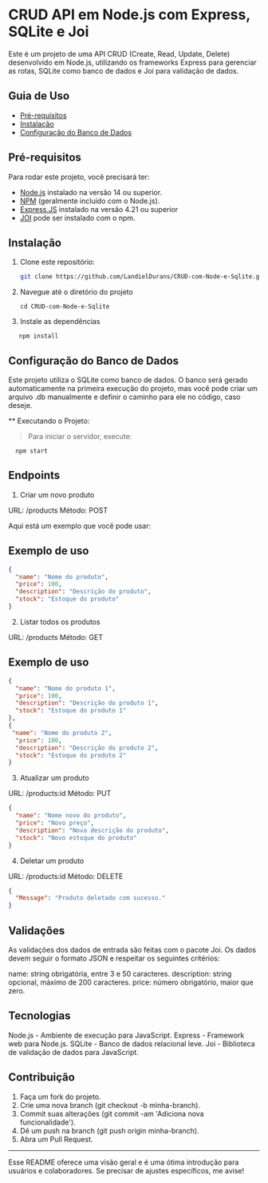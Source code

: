 # CRUD API em Node.js com Express, SQLite e Joi

Este é um projeto de uma API CRUD (Create, Read, Update, Delete) desenvolvido em Node.js, utilizando os frameworks Express para gerenciar as rotas, SQLite como banco de dados e Joi para validação de dados.

## Guia de Uso

- [Pré-requisitos](#pré-requisitos)
- [Instalação](#instalação)
- [Configuração do Banco de Dados](#configuração-do-banco-de-dados)

## Pré-requisitos

Para rodar este projeto, você precisará ter:

- [Node.js](https://nodejs.org/) instalado na versão 14 ou superior.
- [NPM](https://www.npmjs.com/) (geralmente incluído com o Node.js).
- [Express.JS](https://expressjs.com/pt-br/) instalado na versão 4.21 ou superior
- [JOI](https://www.npmjs.com/package/joi) pode ser instalado com o npm.

## Instalação

1. Clone este repositório:

   ```bash
   git clone https://github.com/LandielDurans/CRUD-com-Node-e-Sqlite.git

2. Navegue até o diretório do projeto
   ```
   cd CRUD-com-Node-e-Sqlite

4. Instale as dependências
```
   npm install
```
## Configuração do Banco de Dados

Este projeto utiliza o SQLite como banco de dados. O banco será gerado automaticamente na primeira execução do projeto, mas você pode criar um arquivo .db manualmente e definir o caminho para ele no código, caso deseje.

** Executando o Projeto:
> Para iniciar o servidor, execute:
 
      npm start

## Endpoints

1. Criar um novo produto

URL: /products
Método: POST

Aqui está um exemplo que você pode usar:

## Exemplo de uso

```Json
{
  "name": "Nome do produto",
  "price": 100,
  "description": "Descrição do produto",
  "stock": "Estoque do produto"
}
```
2. Listar todos os produtos

URL: /products
Método: GET

## Exemplo de uso

```Json
{
  "name": "Nome do produto 1",
  "price": 100,
  "description": "Descrição do produto 1",
  "stock": "Estoque do produto 1"
},
{
 "name": "Nome do produto 2",
  "price": 100,
  "description": "Descrição do produto 2",
  "stock": "Estoque do produto 2"
}
```

3. Atualizar um produto

URL: /products:id
Método: PUT

```Json
{
  "name": "Nome novo do produto",
  "price": "Novo preço",
  "description": "Nova descrição do produto",
  "stock": "Novo estoque do produto"
}
```

4. Deletar um produto

URL: /products:id
Método: DELETE

```Json
{
  "Message": "Produto deletado com sucesso." 
}
```

## Validações

As validações dos dados de entrada são feitas com o pacote Joi. Os dados devem seguir o formato JSON e respeitar os seguintes critérios:

name: string obrigatória, entre 3 e 50 caracteres.
description: string opcional, máximo de 200 caracteres.
price: número obrigatório, maior que zero.

## Tecnologias

Node.js - Ambiente de execução para JavaScript.
Express - Framework web para Node.js.
SQLite - Banco de dados relacional leve.
Joi - Biblioteca de validação de dados para JavaScript.

## Contribuição

1. Faça um fork do projeto.
2. Crie uma nova branch (git checkout -b minha-branch).
3. Commit suas alterações (git commit -am 'Adiciona nova funcionalidade').
4. Dê um push na branch (git push origin minha-branch).
5. Abra um Pull Request.

---

Esse README oferece uma visão geral e é uma ótima introdução para usuários e colaboradores. Se precisar de ajustes específicos, me avise!
